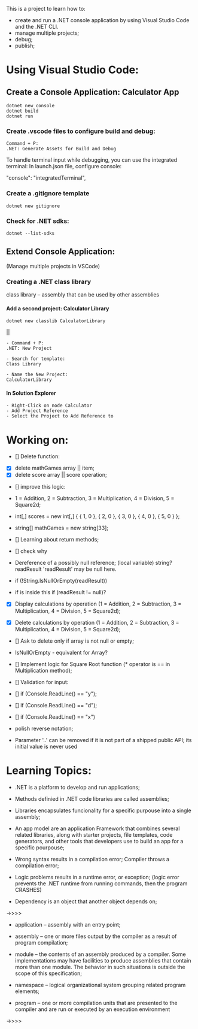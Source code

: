 This is a project to learn how to:

- create and run a .NET console application by using Visual Studio Code and the .NET CLI.
- manage multiple projects;
- debug;
- publish;

# Using Visual Studio Code:

## Create a Console Application: Calculator App

```
dotnet new console
dotnet build
dotnet run
```

### Create .vscode files to configure build and debug:

```
Command + P:
.NET: Generate Assets for Build and Debug
```

To handle terminal input while debugging, you can use the integrated terminal:
In launch.json file, configure console:

"console": "integratedTerminal",

### Create a .gitignore template

```
dotnet new gitignore
```

### Check for .NET sdks:

```
dotnet --list-sdks
```

## Extend Console Application:

(Manage multiple projects in VSCode)

### Creating a .NET class library

class library – assembly that can be used by other assemblies

#### Add a second project: Calculator Library

```
dotnet new classlib CalculatorLibrary
```

||

```
- Command + P:
.NET: New Project

- Search for template:
Class Library

- Name the New Project:
CalculatorLibrary
```

#### In Solution Explorer

```
- Right-Click on node Calculator
- Add Project Reference
- Select the Project to Add Reference to
```

# Working on:

- [] Delete function:
- [x] delete mathGames array || item;
- [x] delete score array || score operation;

- [] improve this logic:
- 1 = Addition, 2 = Subtraction, 3 = Multiplication, 4 = Division, 5 = Square2d;
- int[,] scores = new int[,] { { 1, 0 }, { 2, 0 }, { 3, 0 }, { 4, 0 }, { 5, 0 } };
- string[] mathGames = new string[33];

- [] Learning about return methods;

- [] check why

- Dereference of a possibly null reference;
  (local variable) string? readResult
  'readResult' may be null here.
- if (!String.IsNullOrEmpty(readResult))
- if is inside this if (readResult != null)?

- [x] Display calculations by operation (1 = Addition, 2 = Subtraction, 3 = Multiplication, 4 = Division, 5 = Square2d);

- [x] Delete calculations by operation (1 = Addition, 2 = Subtraction, 3 = Multiplication, 4 = Division, 5 = Square2d);

- [] Ask to delete only if array is not null or empty;
- IsNullOrEmpty - equivalent for Array?

- [] Implement logic for Square Root function (\* operator is == in Multiplication method);

- [] Validation for input:
- [] if (Console.ReadLine() == "y");
- [] if (Console.ReadLine() == "d");
- [] if (Console.ReadLine() == "x")

- polish reverse notation;

- Parameter '..' can be removed if it is not part of a shipped public API; its initial value is never used

# Learning Topics:

- .NET is a platform to develop and run applications;

- Methods definied in .NET code libraries are called assemblies;

- Libraries encapsulates funcionality for a specific purpouse into a single assembly;

- An app model are an application Framework that combines several related libraries, along with starter projects, file templates, code generators, and other tools that developers use to build an app for a specific pourpouse;

- Wrong syntax results in a compilation error;
  Compiler throws a compilation error;

- Logic problems results in a runtime error, or exception;
  (logic error prevents the .NET runtime from running commands, then the program CRASHES)

- Dependency is an object that another object depends on;

->>>>

- application – assembly with an entry point;

- assembly – one or more files output by the compiler as a result of program compilation;

- module – the contents of an assembly produced by a compiler. Some implementations may have facilities to produce assemblies that contain more than one module. The behavior in such situations is outside the scope of this specification;

- namespace – logical organizational system grouping related program elements;

- program – one or more compilation units that are presented to the compiler and are run or executed by an execution environment

->>>>

<!--

set up a .NET project to work with dependencies

- dotnet list package

- dotnet list package --include-transitive

Creating a solution;
dotnet new sln; -->
<!-- Create a functionality that will count the amount of times the calculator was used.

Store a list with the latest calculations. And give the users the ability to delete that list.

Allow the users to use the results in the list above to perform new calculations.

Add extra calculations: Square Root, Taking the Power, 10x, Trigonometry functions. -->
